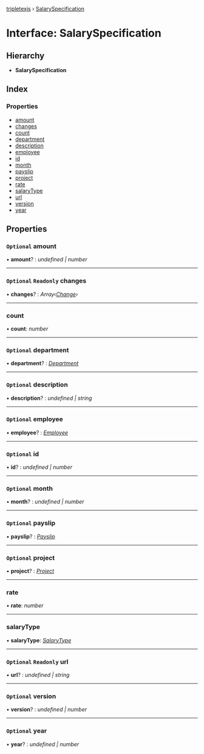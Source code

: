[tripletexjs](../README.md) › [SalarySpecification](salaryspecification.md)

# Interface: SalarySpecification

## Hierarchy

* **SalarySpecification**

## Index

### Properties

* [amount](salaryspecification.md#optional-amount)
* [changes](salaryspecification.md#optional-readonly-changes)
* [count](salaryspecification.md#count)
* [department](salaryspecification.md#optional-department)
* [description](salaryspecification.md#optional-description)
* [employee](salaryspecification.md#optional-employee)
* [id](salaryspecification.md#optional-id)
* [month](salaryspecification.md#optional-month)
* [payslip](salaryspecification.md#optional-payslip)
* [project](salaryspecification.md#optional-project)
* [rate](salaryspecification.md#rate)
* [salaryType](salaryspecification.md#salarytype)
* [url](salaryspecification.md#optional-readonly-url)
* [version](salaryspecification.md#optional-version)
* [year](salaryspecification.md#optional-year)

## Properties

### `Optional` amount

• **amount**? : *undefined | number*

___

### `Optional` `Readonly` changes

• **changes**? : *Array‹[Change](../modules/change.md)›*

___

###  count

• **count**: *number*

___

### `Optional` department

• **department**? : *[Department](department.md)*

___

### `Optional` description

• **description**? : *undefined | string*

___

### `Optional` employee

• **employee**? : *[Employee](../modules/employee.md)*

___

### `Optional` id

• **id**? : *undefined | number*

___

### `Optional` month

• **month**? : *undefined | number*

___

### `Optional` payslip

• **payslip**? : *[Payslip](payslip.md)*

___

### `Optional` project

• **project**? : *[Project](../modules/project.md)*

___

###  rate

• **rate**: *number*

___

###  salaryType

• **salaryType**: *[SalaryType](salarytype.md)*

___

### `Optional` `Readonly` url

• **url**? : *undefined | string*

___

### `Optional` version

• **version**? : *undefined | number*

___

### `Optional` year

• **year**? : *undefined | number*
